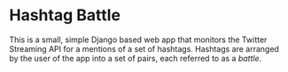 Hashtag Battle
==============

This is a small, simple Django based web app that monitors the Twitter
Streaming API for a mentions of a set of hashtags. Hashtags are arranged by the
user of the app into a set of pairs, each referred to as a _battle_.